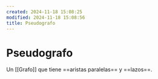```yaml
---
created: 2024-11-18 15:08:25
modified: 2024-11-18 15:08:56
title: Pseudografo
---
```


# Pseudografo

Un [[Grafo]] que tiene ==aristas paralelas== y ==lazos==.
